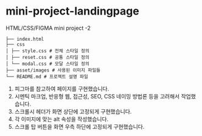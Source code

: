 # mini-project-landingpage

HTML/CSS/FIGMA mini project -2
```
├── index.html
├── css
│ ├── style.css # 전체 스타일 정의
│ ├── reset.css # 공통 스타일 정의
│ └── modal.css # 모달 스타일 정의
├── asset/images # 사용된 이미지 파일들
└── README.md # 프로젝트 설명 파일
```

1. 피그마를 참고하여 페이지를 구현했습니다.
2. 시멘틱 마크업, 반응형 웹, 접근성, SEO, CSS 네이밍 방법론 등을 고려해서 작업했습니다.
3. 스크롤시 헤더가 화면 상단에 고정되게 구현했습니다.
4. 각 이미지에 맞는 alt 속성을 작성했습니다.
5. 스크롤 탑 버튼을 화면 우측 하단에 고정되게 구현했습니다.
